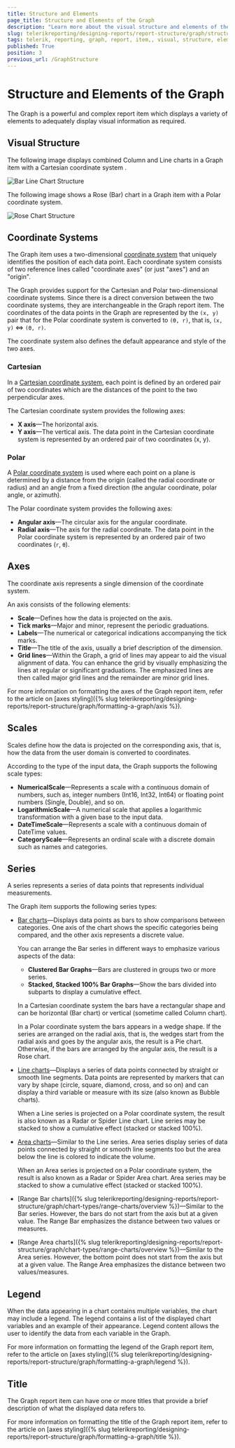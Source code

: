 ```yaml
---
title: Structure and Elements 
page_title: Structure and Elements of the Graph 
description: "Learn more about the visual structure and elements of the Telerik Reporting Graph report item."
slug: telerikreporting/designing-reports/report-structure/graph/structure
tags: telerik, reporting, graph, report, item,, visual, structure, elements
published: True
position: 3
previous_url: /GraphStructure
---
```


# Structure and Elements of the Graph

The Graph is a powerful and complex report item which displays a variety of elements to adequately display visual information as required.   

## Visual Structure

The following image displays combined Column and Line charts in a Graph item with a Cartesian coordinate system .

![Bar Line Chart Structure](images/DataItems/Graph/BarLineChartStructure.png)

The following image shows a Rose (Bar) chart in a Graph item with a Polar coordinate system. 

![Rose Chart Structure](images/DataItems/Graph/RoseChartStructure.png)

## Coordinate Systems

The Graph item uses a two-dimensional [coordinate system](http://en.wikipedia.org/wiki/Coordinate_system) that uniquely identifies the position of each data point. Each coordinate system consists of two reference lines called "coordinate axes" (or just "axes") and an "origin". 

The Graph provides support for the Cartesian and Polar two-dimensional coordinate systems. Since there is a direct conversion between the two coordinate systems, they are interchangeable in the Graph report item. The coordinates of the data points in the Graph are represented by the `(x, y)` pair that for the Polar coordinate system is converted to `(ϴ, r)`, that is, `(x, y)` ⇔ `(ϴ, r)`.

The coordinate system also defines the default appearance and style of the two axes.

### Cartesian 

In a [Cartesian coordinate system](http://en.wikipedia.org/wiki/Cartesian_coordinate_system), each point is defined by an ordered pair of two coordinates which are the distances of the point to the two perpendicular axes.

The Cartesian coordinate system provides the following axes: 

+ __X axis__&mdash;The horizontal axis.
+ __Y axis__&mdash;The vertical axis. The data point in the Cartesian coordinate system is represented by an ordered pair of two coordinates (x, y).

### Polar 

A [Polar coordinate system](http://en.wikipedia.org/wiki/Polar_coordinate_system) is used where each point on a plane is determined by a distance from the origin (called the radial coordinate or radius) and an angle from a fixed direction (the angular coordinate, polar angle, or azimuth). 

The Polar coordinate system provides the following axes: 

+ __Angular axis__&mdash;The circular axis for the angular coordinate.
+ __Radial axis__&mdash;The axis for the radial coordinate. The data point in the Polar coordinate system is represented by an ordered pair of two coordinates (`r`, `ϴ`).

## Axes

The coordinate axis represents a single dimension of the coordinate system.

An axis consists of the following elements:

* __Scale__&mdash;Defines how the data is projected on the axis.
* __Tick marks__&mdash;Major and minor, represent the periodic graduations.
* __Labels__&mdash;The numerical or categorical indications accompanying the tick marks.
* __Title__&mdash;The title of the axis, usually a brief description of the dimension.
* __Grid lines__&mdash;Within the Graph, a grid of lines may appear to aid the visual alignment of data. You can enhance the grid by visually emphasizing the lines at regular or significant graduations. The emphasized lines are then called major grid lines and the remainder are minor grid lines.

For more information on formatting the axes of the Graph report item, refer to the article on [axes styling]({% slug telerikreporting/designing-reports/report-structure/graph/formatting-a-graph/axis %}).

## Scales

Scales define how the data is projected on the corresponding axis, that is, how the data from the user domain is converted to coordinates. 

According to the type of the input data, the Graph supports the following scale types: 

* __NumericalScale__&mdash;Represents a scale with a continuous domain of numbers, such as, integer numbers (Int16, Int32, Int64) or floating point numbers (Single, Double), and so on.
* __LogarithmicScale__&mdash;A numerical scale that applies a logarithmic transformation with a given base to the input data.
* __DateTimeScale__&mdash;Represents a scale with a continuous domain of DateTime values.
* __CategoryScale__&mdash;Represents an ordinal scale with a discrete domain such as names and categories.

## Series

A series represents a series of data points that represents individual measurements. 

The Graph item supports the following series types:

* [Bar charts](http://en.wikipedia.org/wiki/Bar_chart)&mdash;Displays data points as bars to show comparisons between categories. One axis of the chart shows the specific categories being compared, and the other axis represents a discrete value. 

  You can arrange the Bar series in different ways to emphasize various aspects of the data:

   + __Clustered Bar Graphs__&mdash;Bars are clustered in groups two or more series.
   + __Stacked, Stacked 100% Bar Graphs__&mdash;Show the bars divided into subparts to display a cumulative effect. 
   
   In a Cartesian coordinate system the bars have a rectangular shape and can be horizontal (Bar chart) or vertical (sometime called Column chart). 
   
   In a Polar coordinate system the bars appears in a wedge shape. If the series are arranged on the radial axis, that is, the wedges start from the radial axis and goes by the angular axis, the result is a Pie chart. Otherwise, if the bars are arranged by the angular axis, the result is a Rose chart.

* [Line charts](http://en.wikipedia.org/wiki/Line_chart)&mdash;Displays a series of data points connected by straight or smooth line segments. Data points are represented by markers that can vary by shape (circle, square, diamond, cross, and so on) and can display a third variable or measure with its size (also known as Bubble charts). 

  When a Line series is projected on a Polar coordinate system, the result is also known as a Radar or Spider Line chart. Line series may be stacked to show a cumulative effect (stacked or stacked 100%).

* [Area charts](http://en.wikipedia.org/wiki/Area_chart)&mdash;Similar to the Line series. Area series display series of data points connected by straight or smooth line segments too but the area below the line is colored to indicate the volume. 

  When an Area series is projected on a Polar coordinate system, the result is also known as a Radar or Spider Area chart. Area series may be stacked to show a cumulative effect (stacked or stacked 100%).

* [Range Bar charts]({% slug telerikreporting/designing-reports/report-structure/graph/chart-types/range-charts/overview %})&mdash;Similar to the Bar series. However, the bars do not start from the axis but at a given value. The Range Bar emphasizes the distance between two values or measures.

* [Range Area charts]({% slug telerikreporting/designing-reports/report-structure/graph/chart-types/range-charts/overview %})&mdash;Similar to the Area series. However, the bottom point does not start from the axis but at a given value. The Range Area emphasizes the distance between two values/measures.

## Legend

When the data appearing in a chart contains multiple variables, the chart may include a legend. The legend contains a list of the displayed chart variables and an example of their appearance. Legend content allows the user to identify the data from each variable in the Graph.

For more information on formatting the legend of the Graph report item, refer to the article on [axes styling]({% slug telerikreporting/designing-reports/report-structure/graph/formatting-a-graph/legend %}).

## Title

The Graph report item can have one or more titles that provide a brief description of what the displayed data refers to.

For more information on formatting the title of the Graph report item, refer to the article on [axes styling]({% slug telerikreporting/designing-reports/report-structure/graph/formatting-a-graph/title %}).